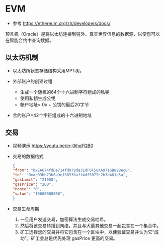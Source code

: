 # EVM
- 参考 https://ethereum.org/zh/developers/docs/


预言机（Oracle）是将以太坊连接到链外、真实世界信息的数据源，以便您可以在智能合约中查询数据。

## 以太坊机制
- 以太坊所状态存储结构采用MPT树。

- 外部账户的创建过程
    - 生成一个随机的64个十六进制字符组成的私钥
    - 使用私钥生成公钥
    - 帐户地址= 0x + 公钥的最后20字节

- 合约账户=42个字符组成的十六进制地址


## 交易
- 视频演示 https://youtu.be/er-0ihqFQB0

- 交易的数据格式
    ```json
    {
    "from": "0xEA674fdDe714fd979de3EdF0F56AA9716B898ec8",
    "to": "0xac03bb73b6a9e108530aff4df5077c2b3d481e5a",
    "gasLimit": "21000",
    "gasPrice": "200",
    "nonce": "0",
    "value": "10000000000",
    }
    ```
- 交易生命周期
    1. 一旦用户发送交易，加密算法生成交易哈希。
    2. 然后将该交易转播到网络，并且与大量其他交易一起包含在一个集合中。
    3. 矿工选择您的交易并将它包含在一个区块中，以便验证交易并认为它“成功”。矿工会总是优先处理 gasPrice 更高的交易。